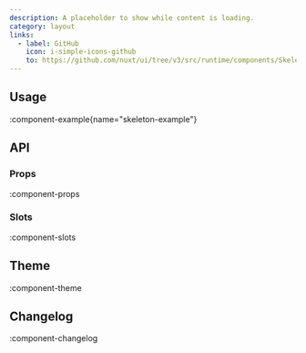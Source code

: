 ```yaml
---
description: A placeholder to show while content is loading.
category: layout
links:
  - label: GitHub
    icon: i-simple-icons-github
    to: https://github.com/nuxt/ui/tree/v3/src/runtime/components/Skeleton.vue
---
```


## Usage

:component-example{name="skeleton-example"}

## API

### Props

:component-props

### Slots

:component-slots

## Theme

:component-theme

## Changelog

:component-changelog
